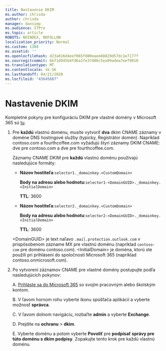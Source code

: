 ```yaml
---
title: Nastavenie DKIM
ms.author: chrisda
author: chrisda
manager: dansimp
ms.audience: ITPro
ms.topic: article
ROBOTS: NOINDEX, NOFOLLOW
localization_priority: Normal
ms.custom: 1388
ms.assetid: ''
ms.openlocfilehash: d23a816d4eef065f800eaee60829d57dc1e7177f
ms.sourcegitcommit: 6bf1d945b4fd6a1fe37d00c5ea99adea7eef9910
ms.translationtype: MT
ms.contentlocale: sk-SK
ms.lasthandoff: 04/21/2020
ms.locfileid: "43645687"
---
```

# <a name="setup-dkim"></a>Nastavenie DKIM

Kompletné pokyny pre konfiguráciu DKIM pre vlastné domény v Microsoft 365 sú [tu](https://docs.microsoft.com/office365/SecurityCompliance/use-dkim-to-validate-outbound-email#what-you-need-to-do-to-manually-set-up-dkim-in-office-365).

1. Pre **každú** vlastnú doménu, musíte vytvoriť **dva** dkim CNAME záznamy v doméne DNS hostingové služby (typicky, Registrátor domén). Napríklad contoso.com a fourthcoffee.com vyžadujú štyri záznamy DKIM CNAME: dve pre contoso.com a dve pre fourthcoffee.com.

   Záznamy CNAME DKIM pre **každú** vlastnú doménu používajú nasledujúce formáty:

   - **Názov hostiteľa**:`selector1._domainkey.<CustomDomain>`

     **Body na adresu alebo hodnotu**:`selector1-<DomainGUID>._domainkey.<InitialDomain>`

     **TTL**: 3600

   - **Názov hostiteľa**:`selector2._domainkey.<CustomDomain>`

     **Body na adresu alebo hodnotu**:`selector2-<DomainGUID>._domainkey.<InitialDomain>`

     **TTL**: 3600

   \<DomainGUID\> je text naľavo `.mail.protection.outlook.com` v prispôsobenom zázname MX pre vlastnú doménu (napríklad `contoso-com` pre doménu contoso.com). \<InitialDomain\> je doména, ktorú ste použili pri prihlásení do spoločnosti Microsoft 365 (napríklad contoso.onmicrosoft.com).

2. Po vytvorení záznamov CNAME pre vlastné domény postupujte podľa nasledujúcich pokynov:

   A. [Prihláste sa do Microsoft 365](https://support.office.microsoft.com/article/e9eb7d51-5430-4929-91ab-6157c5a050b4) so svojím pracovným alebo školským kontom.

   B. V ľavom hornom rohu vyberte ikonu spúšťača aplikácií a vyberte možnosť **správca**.

   C. V ľavom dolnom navigáciu, rozbaľte **admin** a vyberte **Exchange**.

   D. Prejdite na **ochranu** > **dkim**.

   E. Vyberte doménu a potom vyberte **Povoliť** pre **podpísať správy pre túto doménu s dkim podpisy**. Zopakujte tento krok pre každú vlastnú doménu.
